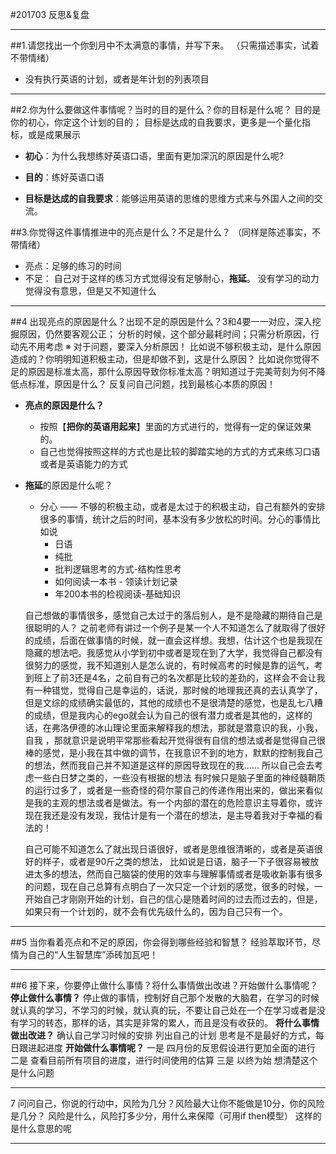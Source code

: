 #201703 反思&复盘
- - - - -
##1.请您找出一个你到月中不太满意的事情，并写下来。
 （只需描述事实，试着不带情绪）
-  没有执行英语的计划，或者是年计划的列表项目
- - - - -
##2.你为什么要做这件事情呢？当时的目的是什么？你的目标是什么呢？
目的是你的初心，你定这个计划的目的；
目标是达成的自我要求，更多是一个量化指标，或是成果展示
 - **初心**：为什么我想练好英语口语，里面有更加深沉的原因是什么呢?

  - **目的**：练好英语口语
  - **目标是达成的自我要求**：能够运用英语的思维的思维方式来与外国人之间的交流。

##3.你觉得这件事情推进中的亮点是什么？不足是什么？
（同样是陈述事实，不带情绪）
 - 亮点：足够的练习的时间
 - 不足：
自己对于这样的练习方式觉得没有足够耐心，**拖延**。
没有学习的动力
觉得没有意思，但是又不知道什么
- - - - -
##4 出现亮点的原因是什么？出现不足的原因是什么？3和4要一一对应，深入挖掘原因，仍然要客观公正；
    分析的时候，这个部分最耗时间；只需分析原因，行动先不用考虑
    ※ 对于问题，要深入分析原因！
        比如说不够积极主动，是什么原因造成的？你明明知道积极主动，但是却做不到，这是什么原因？
        比如说你觉得不足的原因是标准太高，那什么原因导致你标准太高？明知道过于完美苛刻为何不降低点标准，原因是什么？
        反复问自己问题，找到最核心本质的原因！
- **亮点的原因是什么？**
    - 按照【**把你的英语用起来**】里面的方式进行的，觉得有一定的保证效果的。
    - 自己也觉得按照这样的方式也是比较的脚踏实地的方式的方式来练习口语或者是英语能力的方式

- **拖延**的原因是什么呢？
    - 分心 —— 不够的积极主动，或者是太过于的积极主动，自己有额外的安排很多的事情，统计之后的时间，基本没有多少放松的时间。分心的事情比如说
        - 日语
        - 纯批
        - 批判逻辑思考的方式-结构性思考
        - 如何阅读一本书 - 领读计划记录
        - 年200本书的检视阅读-基础知识

    自己想做的事情很多，感觉自己太过于的落后别人，是不是隐藏的期待自己是很聪明的人？
之前老师有讲过一个例子是某一个人不知道怎么了就取得了很好的成绩，后面在做事情的时候，就一直会这样想。我想，估计这个也是我现在隐藏的想法吧。我感觉从小学到初中或者是现在到了大学，我觉得自己都没有很努力的感觉，我不知道别人是怎么说的，有时候高考的时候是靠的运气，考到班上了前3还是4名，之前自有己的名次都是比较的差劲的，这样会不会让我有一种错觉，觉得自己是幸运的，话说，那时候的地理我还真的去认真学了，但是文综的成绩确实最低的，其他的成绩也不是很清楚的感觉，也是乱七八糟的成绩，但是我内心的ego就会认为自己的很有潜力或者是其他的，这样的话，在弗洛伊德的冰山理论里面来解释我的想法，那就是潜意识的我，小我，自我 ，那就意识是说明平常那些看起开觉得很有自信的想法或者是觉得自己很棒的感觉，是小我在其中做的调节，在我意识不到的地方，默默的控制我自己的想法，然而我自己并不知道是这样的原因导致现在的我……
所以自己会去考虑一些白日梦之类的，一些没有根据的想法
有时候只是脑子里面的神经髓鞘质的运行过多了，或者是一些奇怪的荷尔蒙自己的传递作用出来的，做出来看似是我的主观的想法或者是做法。有一个内部的潜在的危险意识主导着你，或许现在我还是没有发现，我估计是有一个潜在的想法，是主导着我对于幸福的看法的！


    自己可能不知道怎么了就出现日语很好，或者是思维很清晰的，或者是英语很好的样子，或者是90斤之类的想法，
    比如说是日语，脑子一下子很容易被放进太多的想法，然而自己脑袋的使用的效率与理解事情或者是吸收新事有很多的问题，现在自己总算有点明白了一次只定一个计划的感觉，很多的时候，一开始自己才刚刚开始的计划，自己的信心是随着时间的过去而过去的，但是，如果只有一个计划的，就不会有优先级什么的，因为自己只有一个。

- - - - -
##5 当你看着亮点和不足的原因，你会得到哪些经验和智慧？
经验萃取环节，尽情为自己的“人生智慧库”添砖加瓦吧！

- - - - -
##6 接下来，你要停止做什么事情？将什么事情做出改进？开始做什么事情呢？
**停止做什么事情？**
    停止做的事情，控制好自己那个发散的大脑君，在学习的时候就认真的学习，不学习的时候，就认真的玩，不要让自己处在一个在学习或者是没有学习的转态，那样的话，其实是非常的累人，而且是没有收获的。
**将什么事情做出改进？**
确认自己学习时候的安排
列出自己的计划
思考是不是最好的方式，每日跟进起进度
**开始做什么事情呢？**
一是 四月份的反思假设进行更加全面的进行
二是 查看目前所有项目的进度，进行时间使用的估算
三是 以终为始 想清楚这个是什么问题
- - - - -
7 问问自己，你说的行动中，风险为几分？风险最大让你不能做是10分，你的风险是几分？
风险是什么，风险打多少分，用什么来保障（可用if then模型）
这样的是什么意思的呢


----------


